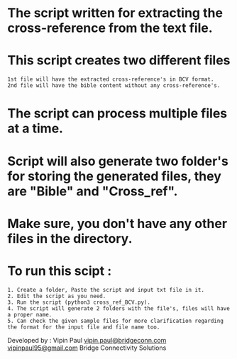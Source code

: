 # The script written for extracting the cross-reference from the text file.

# This script creates two different files
	1st file will have the extracted cross-reference's in BCV format.
	2nd file will have the bible content without any cross-reference's.

# The script can process multiple files at a time.

# Script will also generate two folder's for storing the generated files, they are "Bible" and "Cross_ref".

# Make sure, you don't have any other files in the directory. 

# To run this scipt :
	1. Create a folder, Paste the script and input txt file in it.
	2. Edit the script as you need.
	3. Run the script (python3 cross_ref_BCV.py).
	4. The script will generate 2 folders with the file's, files will have a proper name.
	5. Can check the given sample files for more clarification regarding the format for the input file and file name too.


Developed by : Vipin Paul 
vipin.paul@bridgeconn.com 
vipinpaul95@gmail.com
Bridge Connectivity Solutions
